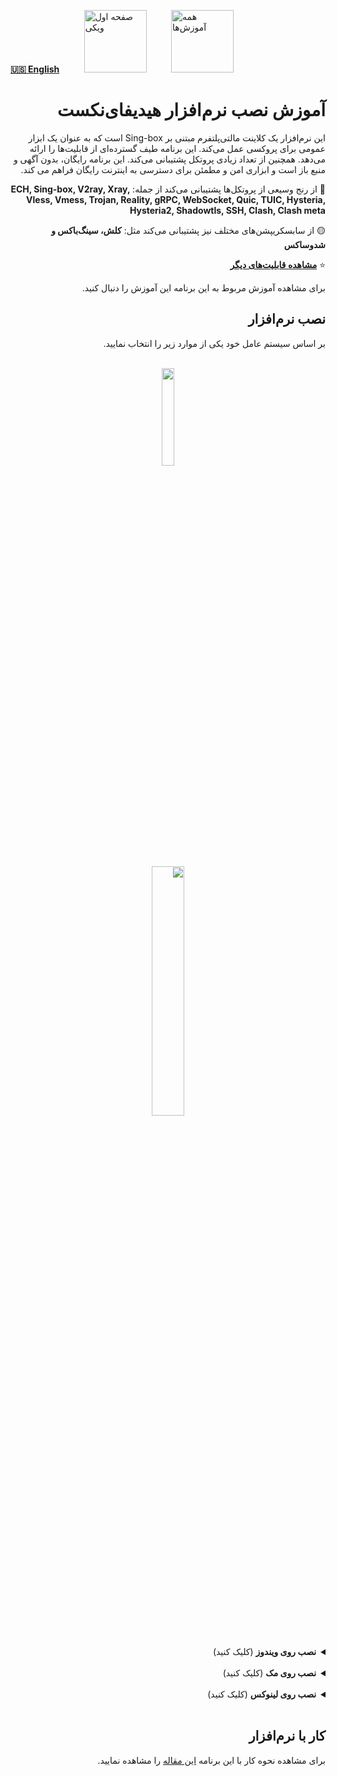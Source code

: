 [**🇺🇸 English**](https://github.com/hiddify/hiddify-next/wiki/How-to-install-HiddifyNext-app)&nbsp;&nbsp;&nbsp;&nbsp;&nbsp;&nbsp;&nbsp;&nbsp;&nbsp;&nbsp;<a href="https://github.com/hiddify/hiddify-next/wiki/Home_fa"><img alt="صفحه اول ویکی" width="100" src="https://github.com/hiddify/hiddify-next/assets/125398461/359c37d8-4007-4cd3-a66e-595105e19085" /></a>&nbsp;&nbsp;&nbsp;&nbsp;&nbsp;&nbsp;&nbsp;&nbsp;&nbsp;&nbsp;<a href="https://github.com/hiddify/hiddify-config/wiki/%D9%87%D9%85%D9%87-%D8%A2%D9%85%D9%88%D8%B2%D8%B4%E2%80%8C%D9%87%D8%A7-%D9%88-%D9%88%DB%8C%D8%AF%D8%A6%D9%88%D9%87%D8%A7"><img alt="همه آموزش‌ها" width="100" src="https://github.com/hiddify/hiddify-config/assets/125398461/3704cd84-eee6-4c45-abe7-3c02936bbebb" /></a>



<div dir="rtl">


# آموزش نصب نرم‌افزار هیدیفای‌نکست
این نرم‌افزار یک کلاینت مالتی‌پلتفرم مبتنی بر Sing-box است که به عنوان یک ابزار عمومی برای پروکسی عمل می‌کند. این برنامه طیف گسترده‌ای از قابلیت‌ها را ارائه می‌دهد. همچنین از تعداد زیادی پروتکل پشتیبانی می‌کند. این برنامه رایگان، بدون آگهی و منبع باز است و ابزاری امن و مطمئن برای دسترسی به اینترنت رایگان فراهم می کند. 

🚀 از رنج وسیعی از پروتکل‌ها پشتیبانی می‌کند از جمله: 
**ECH, Sing-box, V2ray, Xray, Vless, Vmess, Trojan, Reality, gRPC, WebSocket, Quic, TUIC, Hysteria, Hysteria2, Shadowtls, SSH, Clash, Clash meta**

🟡 از سابسکریپشن‌های مختلف نیز پشتیبانی می‌کند مثل: **کلش، سینگ‌باکس و شدوساکس**

⭐ **[مشاهده قابلیت‌های دیگر](https://github.com/hiddify/hiddify-next/blob/main/README_fa.md#-%D8%A7%D9%85%DA%A9%D8%A7%D9%86%D8%A7%D8%AA-%D8%A7%D8%B5%D9%84%DB%8C)**


برای مشاهده آموزش مربوط به این برنامه این آموزش را دنبال کنید. 


## نصب نرم‌افزار

بر اساس سیستم عامل خود یکی از موارد زیر را انتخاب نمایید.

<br>
<div align=center>
 <a href="https://play.google.com/store/apps/details?id=app.hiddify.com"><img width=20% src="https://github.com/hiddify/hiddify-next/blob/main/docs/google-play-badge.png"></a>

<br>
<br>
<a href="https://www.youtube.com/watch?v=vUaA1AEUy1s"><img width="32%" src="https://github.com/hiddify/hiddify-next/assets/125398461/0f1e88a7-ecf0-4ba7-8c12-f24f70c68c3d" /></a>




</div>

<details markdown="1"> <summary><b>نصب روی ویندوز</b> (کلیک کنید)</summary>

* ابتدا برنامه را از [اینجا](https://app.hiddify.com/win) دانلود کنید.

* حالا فایل دانلود شده را اجرا نمایید. این پیغام امنیتی ویندوز ظاهر می‌شود که شما باید `Yes` را کلیک کنید.

<div align=center>
<img width=30% src="https://github.com/hiddify/Hiddify-Server/assets/125398461/e4174de0-10b5-4b46-9baf-2e302162da5a">

</div>

* ممکن است در ویندوز ۱۱ اخطار به این شکل نمایش داده شود، روی `More info` بزنید.

<div align=center>
<img width=40% src="https://github.com/hiddify/Hiddify-Server/assets/125398461/8a3bc452-004d-4be7-a9bb-21aad90db7fc">

</div>



* سپس `Run Anyway` را بزنید تا فایل باز شود.

<div align=center>
<img width=40% src="https://github.com/hiddify/Hiddify-Server/assets/125398461/36293a7c-f56a-4811-8302-474874654b70">

</div>




* در مرحله بعد محل نصب برنامه را نمایش می‌دهد که در صورت نیاز می‌توانید آن را تغییر دهید و `Next` کنید.

<div align=center>

<img width=60% src="https://github.com/hiddify/Hiddify-Server/assets/125398461/7196a86f-3f74-4177-b611-19b484e0da9a">

</div>


* در این مرحله تنظیمات بیشتر را از شما می‌خواهد مثل ایجاد Shortcut روی دسکتاپ و فعال‌سازی اجرای خودکار برنامه. می‌توانید گزینه‌های مورد نظر خود را انتخاب کنید و `Next` را بزنید.

<div align=center>
<img width=60% src="https://github.com/hiddify/Hiddify-Server/assets/125398461/bcac0d1e-f8d8-46d9-bedc-4fe04571a504">

</div>



* حالا کافیه `Install` را بزنید تا برنامه شروع به نصب شود.

<div align=center>

<img width=60% src="https://github.com/hiddify/Hiddify-Server/assets/125398461/980314df-c907-407c-aa4d-a94d4d492b66">

</div>



* بدین شکل برنامه شروع به نصب می‌کند.

<div align=center>

<img width=60% src="https://github.com/hiddify/Hiddify-Server/assets/125398461/1aee90d0-dde1-4bf8-b673-058fc0e9204a">

</div>




* در پایان نصب، پنجره زیر ظاهر می‌شود که باید روی `Finish` بزنید.


<div align=center>

<img width=60% src="https://github.com/hiddify/Hiddify-Server/assets/125398461/4a8849c5-24f0-4376-be4d-355eb754f395">

</div>



* حالا برنامه اجرا می‌شود. اگر اجرا نشد، Shortcut آن در دسکتاپ را اجرا نمایید. 

* اولین بار از شما تنظیمات مربوط به زبان و محل سکونت شما را می‌پرسد. برای تغییر زبان روی `Language` بزنید و برای تغییر منطقه روی `Region` بزنید و گزینه‌های مورد نظر خود را انتخاب نمایید و برنامه را اجرا کنید.

<div align=center>

<img width=60% src="https://github.com/hiddify/Hiddify-Server/assets/125398461/0d50c68f-d6e5-45f3-b86a-0f0217b29867">

</div>

* `Enable Analytics` کمک می‌کند تا دیتای لازم برای بهبود این برنامه جمع‌آوری شود.

* در مرحله بعد برنامه باز می‌شود. 

<div align=center>

<img width=60% src="https://github.com/hiddify/Hiddify-Server/assets/125398461/9ff5d21c-7fbf-4183-96bb-acd12cebf2a8">

</div>



* دفعات بعد که برنامه را اجرا می‌کنید همیشه با این صفحه روبرو خواهید شد و مراحل قبلی نیاز نخواهد بود.


> نکته: همانطور که می‌دانید، ویندوز 7 دیگر توسط مایکروسافت پشتیبانی نمی‌شود. بنابراین ممکن است هنگام نصب این برنامه نیز روی ویندوز 7 به مشکل بخورید. احتمال دارد با نصب [این پکیج](https://www.google.com/search?q=%D8%AF%D8%A7%D9%86%D9%84%D9%88%D8%AF+visual+c%2B%2B&sca_esv=570966760&source=hp&ei=IsIeZbLFIsyp5NoPy_2B4As&iflsig=AO6bgOgAAAAAZR7QMkjEd1aXYyjVQxAzwcErW5_B47mY&oq=%D8%AF%D8%A7%D9%86%D9%84%D9%88%D8%AF+visual&gs_lp=Egdnd3Mtd2l6IhPYr9in2YbZhNmI2K8gdmlzdWFsKgIIADIFEAAYgAQyBRAAGIAEMgUQABiABDIFEAAYgAQyBRAAGIAESNY_UP4KWNcycAR4AJABAJgBigOgAZMuqgEEMy0xNrgBA8gBAPgBAagCCsICEBAuGAMYjwEY5QIY6gIYjAPCAhAQABgDGI8BGOUCGOoCGIwDwgILEAAYgAQYsQMYgwHCAgsQLhiABBixAxiDAcICERAuGIAEGLEDGIMBGMcBGNEDwgILEC4YigUYsQMYgwHCAgsQABiKBRixAxiDAcICDhAuGIAEGLEDGMcBGNEDwgIIEAAYgAQYsQPCAgsQLhiDARixAxiABMICERAuGIMBGMcBGLEDGNEDGIAEwgIIEC4YsQMYgATCAgUQLhiABMICBBAAGAM) مشکل شما حل شود اما گر باز هم نتوانستید برنامه را نصب کنید، پیشنهاد ما استفاده از ویندوز 10 با معماری 64 بیتی می‌باشد.

</details>
<br>

<details markdown="1"> <summary><b>نصب روی مک</b> (کلیک کنید)</summary>

* ابتدا برنامه را از [اینجا](https://app.hiddify.com/mac) دانلود کنید.

* سپس فایل دانلود شده را در `Downloads` پیدا کرده و باز نمایید.

<div align=center>

<img width=60% alt="Downloaded_App" src="https://github.com/hiddify/Hiddify-Server/assets/125398461/e6cbdb24-ef18-49a0-9c40-0f4ea4859def"><center>

</div>

* حالا فایل برنامه را بگیرید و در `Applications` رها نمایید. با این کار فایل برنامه به بخش `Applications` انتقال می‌یابد.

<div align=center>
<img width=60% alt="drag_app" src="https://github.com/hiddify/Hiddify-Server/assets/125398461/07fa37b8-fc37-4613-b148-2eb932a3d53a">
</div>


* حالا برنامه برای همیشه در `Applications` کپی شد. برای اجرا روی آن دو بار کلیک کنید.

<div align=center>
<img width="60% alt="App in Application" src="https://github.com/hiddify/Hiddify-Server/assets/125398461/8a32bcd9-367d-4cf1-8951-c764b5f86795">
</div>

* بار اول که برنامه را باز می‌کنید به دلیل اینکه این برنامه از منبعی به جز `App Store` دانلود شده است، این پیغام داده می‌شود.

<div align=center>
<img width=30% alt="Cannot open" src="https://github.com/hiddify/Hiddify-Server/assets/125398461/a65690ed-e169-4c9d-a908-93a4260fddf1">
</div>

* به بخش `Security and Privacy` بروید و در تب `General` روی `Open Anyway` بزنید.

<div align=center>
<img width=60% alt="open for ever" src="https://github.com/hiddify/Hiddify-Server/assets/125398461/97fa1692-5eb2-436c-9070-804a71c3bc81">
</div>


* حالا روی `Open` کلیک کنید.

<div align=center>
<img width=60% alt="open for ever" src="https://github.com/hiddify/Hiddify-Server/assets/125398461/cbdec7f8-e12e-4613-b51d-9870df2acd49">
</div>

* مجددا به بخش `Applications` بروید و برنامه را به راحتی باز نمایید.

* اولین بار از شما تنظیمات مربوط به زبان و محل سکونت شما را می‌پرسد. برای تغییر زبان روی `Language` بزنید و برای تغییر منطقه روی `Region` بزنید و گزینه‌های مورد نظر خود را انتخاب نمایید و برنامه را اجرا کنید.

<div align=center>

<img width=60% src="https://github.com/hiddify/Hiddify-Server/assets/125398461/0d50c68f-d6e5-45f3-b86a-0f0217b29867">

</div>

* `Enable Analytics` کمک می‌کند تا دیتای لازم برای بهبود این برنامه جمع‌آوری شود.

* صفحه اصلی برنامه به این شکل باز می‌شود.

<div align=center>
<img width=60% alt="Screen Shot 1402-07-10 at 20 26 48" src="https://github.com/hiddify/Hiddify-Server/assets/125398461/4a33feda-ccdd-4cd0-baaa-4e7c32238a9f">
</div>


* از حالا به بعد می‌توانید برنامه را در بخش `Applications` به راحتی اجرا نمایید.

</details>
<br>

<details markdown="1"> <summary><b>نصب روی لینوکس</b> (کلیک کنید)</summary>

* ابتدا برنامه را از [اینجا](https://app.hiddify.com/linux) دانلود کنید.
* فایل دانلود شده را از حالت فشرده خار نمایید و سپس با کامند زیر چک کنید که دسترسی اجرا داشته باشد.

فرض شود که فایل دانلود شده در Downloads در پوشه Home باشد، بنابراین دستور زیر را اجرا نمایید.

<div dir=ltr>

```
ls -la ~/Downloads/hiddify-linux-x64.AppImage
```
</div>

اگر خروجی به شکل زیر بود،

<div dir=ltr>

`-rwxr-xr-x 1 user user 26272960 Sep 30 07:55 ~/Downloads/hiddify-linux-x64.AppImage`

</div>

یعنی دسترسی x یا اجرایی را دارد و می‌توانید آن را به راحتی اجرا نمایید. در غیر این صورت برای افزودن دسترسی اجرایی می‌توانید دستور زیر را در ترمینال اجرا نمایید.

<div dir=ltr>

```
chmod +x ~/Downloads/hiddify-linux-x64.AppImage
```

</div>

* حالا کافیه فایل را اجرا نمایید. 
* اولین بار از شما تنظیمات مربوط به زبان و محل سکونت شما را می‌پرسد. برای تغییر زبان روی `Language` بزنید و برای تغییر منطقه روی `Region` بزنید و گزینه‌های مورد نظر خود را انتخاب نمایید و برنامه را اجرا کنید.

<div align=center>

<img width=60% src="https://github.com/hiddify/Hiddify-Server/assets/125398461/0d50c68f-d6e5-45f3-b86a-0f0217b29867">

</div>

* `Enable Analytics` کمک می‌کند تا دیتای لازم برای بهبود این برنامه جمع‌آوری شود.

</details>
<br>

## کار با نرم‌افزار
برای مشاهده نحوه کار با این برنامه [این مقاله](https://github.com/hiddify/hiddify-next/wiki/%D8%A2%D9%85%D9%88%D8%B2%D8%B4-%DA%A9%D8%A7%D8%B1-%D8%A8%D8%A7-%D9%86%D8%B1%D9%85%E2%80%8C%D8%A7%D9%81%D8%B2%D8%A7%D8%B1-%D9%87%DB%8C%D8%AF%DB%8C%D9%81%D8%A7%DB%8C%E2%80%8C%D9%86%DA%A9%D8%B3%D8%AA) را مشاهده نمایید.

